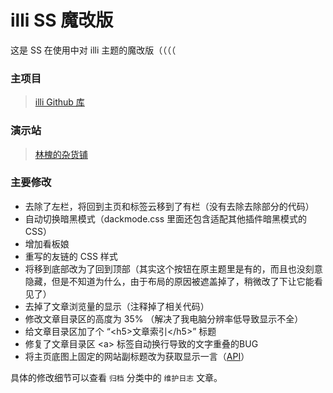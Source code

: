 # illi SS 魔改版
这是 SS 在使用中对 illi 主题的魔改版（（（（

### 主项目
> [illi Github 库](https://github.com/touchitvoid/illi)

### 演示站
> [林槐的杂货铺](https://stapx.chuhelan.com/)

### 主要修改
- 去除了左栏，将回到主页和标签云移到了有栏（没有去除去除部分的代码）
- 自动切换暗黑模式（dackmode.css 里面还包含适配其他插件暗黑模式的 CSS）
- 增加看板娘
- 重写的友链的 CSS 样式
- 将移到底部改为了回到顶部（其实这个按钮在原主题里是有的，而且也没刻意隐藏，但是不知道为什么，由于布局的原因被遮盖掉了，稍微改了下让它能看见了）
- 去掉了文章浏览量的显示（注释掉了相关代码）
- 修改文章目录区的高度为 35% （解决了我电脑分辨率低导致显示不全）
- 给文章目录区加了个 “\<h5\>文章索引\</h5\>” 标题
- 修复了文章目录区 \<a\> 标签自动换行导致的文字重叠的BUG
- 将主页底图上固定的网站副标题改为获取显示一言（[API](https://hitokoto.cn/)）

具体的修改细节可以查看 `归档` 分类中的 `维护日志` 文章。